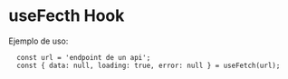 # useFecth Hook

Ejemplo de uso:
```
  const url = 'endpoint de un api';
  const { data: null, loading: true, error: null } = useFetch(url);
```
